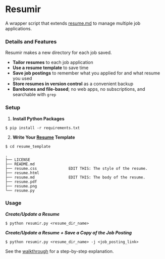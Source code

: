 # Resumir

A wrapper script that extends [resume.md](https://github.com/mikepqr/resume.md) to manage multiple job applications.


### Details and Features

Resumir makes a new directory for each job saved.

* **Tailor resumes** to each job application
* **Use a resume template** to save time
* **Save job postings** to remember what you applied for and what resume you used
* **Store resumes in version control** as a convenient backup
* **Barebones and file-based**; no web apps, no subscriptions, and searchable with `grep`


### Setup

1. **Install Python Packages**

`$ pip install -r requirements.txt`

2. **Write Your [Resume](resume_template/README.md) Template**

```
$ cd resume_template

.
├── LICENSE
├── README.md
├── resume.css              EDIT THIS: The style of the resume.
├── resume.html
├── resume.md               EDIT THIS: The body of the resume.
├── resume.pdf
├── resume.png
└── resume.py
```


### Usage

***Create/Update a Resume***

`$ python resumir.py <resume_dir_name>`

***Create/Update a Resume + Save a Copy of the Job Posting***

`$ python resumir.py <resume_dir_name> -j <job_posting_link>`

See the [walkthrough](walkthrough.md) for a step-by-step explanation.
